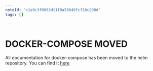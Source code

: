 ```yaml
---
noteId: "c1e0c3f0063d11f0a58649fcf18c208d"
tags: []

---
```


# DOCKER-COMPOSE MOVED
All documentation for docker-compose has been moved to the helm repository.
You can find it [here](https://github.com/langchain-ai/helm/blob/main/charts/langsmith/docker-compose/docker-compose.yaml)
